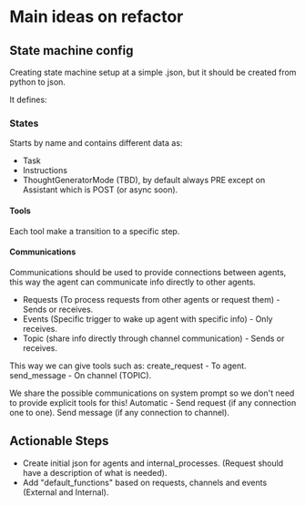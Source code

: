 # Main ideas on refactor

## State machine config
Creating state machine setup at a simple .json, but it should be created from python to json.

It defines:

### States
Starts by name and contains different data as:

- Task
- Instructions
- ThoughtGeneratorMode (TBD), by default always PRE except on Assistant which is POST (or async soon).

#### Tools
Each tool make a transition to a specific step.

#### Communications
Communications should be used to provide connections between agents, this way the agent can communicate info directly to other agents.
- Requests (To process requests from other agents or request them) - Sends or receives.
- Events (Specific trigger to wake up agent with specific info) - Only receives.
- Topic (share info directly through channel communication) - Sends or receives.

This way we can give tools such as:
create_request - To agent.
send_message - On channel (TOPIC).

We share the possible communications on system prompt so we don't need to provide explicit tools for this!
Automatic - Send request (if any connection one to one).
Send message (if any connection to channel).


## Actionable Steps
- Create initial json for agents and internal_processes. (Request should have a description of what is needed).
- Add "default_functions" based on requests, channels and events (External and Internal). 